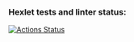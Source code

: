 ### Hexlet tests and linter status:
[![Actions Status](https://github.com/Skier54/java-project-99/actions/workflows/hexlet-check.yml/badge.svg)](https://github.com/Skier54/java-project-99/actions)